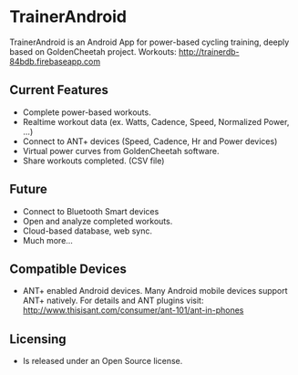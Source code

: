 # TrainerAndroid
TrainerAndroid is an Android App for power-based cycling training, deeply based on GoldenCheetah project.
Workouts: http://trainerdb-84bdb.firebaseapp.com

## Current Features
* Complete power-based workouts.
* Realtime workout data (ex. Watts, Cadence, Speed, Normalized Power, ...)
* Connect to ANT+ devices (Speed, Cadence, Hr and Power devices)
* Virtual power curves from GoldenCheetah software.
* Share workouts completed. (CSV file)

## Future
* Connect to Bluetooth Smart devices
* Open and analyze completed workouts.
* Cloud-based database, web sync.
* Much more...

## Compatible Devices
* ANT+ enabled Android devices. Many Android mobile devices support ANT+ natively. 
    For details and ANT plugins visit: http://www.thisisant.com/consumer/ant-101/ant-in-phones

## Licensing
* Is released under an Open Source license.






